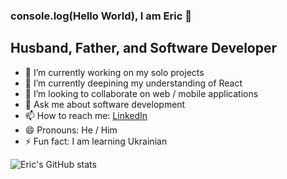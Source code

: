 ### console.log(Hello World), I am Eric 👋

## Husband, Father, and Software Developer
- 🔭 I’m currently working on my solo projects
- 🌱 I’m currently deepining my understanding of React
- 👯 I’m looking to collaborate on web / mobile applications
- 💬 Ask me about software development
- 📫 How to reach me: [LinkedIn](https://www.linkedin.com/in/eric-gartner-731907a0/)
- 😄 Pronouns: He / Him
- ⚡ Fun fact: I am learning Ukrainian 

<!-- [![Eric's GitHub stats](https://github-readme-stats.vercel.app/api?username=ericgartner47)](https://github.com/anuraghazra/github-readme-stats) -->
![Eric's GitHub stats](https://github-readme-stats.vercel.app/api?username=ericgartner47&show_icons=true&theme=dracula)
